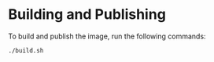 # Building and Publishing

To build and publish the image, run the following commands:

    ./build.sh
